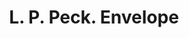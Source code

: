 ---
doi: 10.7916/D8CC2BVB
date_other: '1905'
date_other_textual: '1905'
form: printed ephemera
genre:
- Envelopes
name:
- L. P. Peck
object_in_context_url: https://biggert.cul.columbia.edu/items/view/ave_biggert_01571
subject_hierarchical_geographic:
- San Antonio, Texas, United States
subject_name:
- L. P. Peck
title: L. P. Peck. Envelope
sort_title: L. P. Peck. Envelope
call_number: ave_biggert_01571
coordinates:
- 29.416666666666668,-98.5
pid: ave_biggert_01571
identifiers: ave_biggert_01571
thumbnail: https://derivativo-3.library.columbia.edu/iiif/2/ldpd:343969/full/!256,256/0/native.jpg
permalink: /biggert/ave_biggert_01571/
layout: iiif-image-page
---